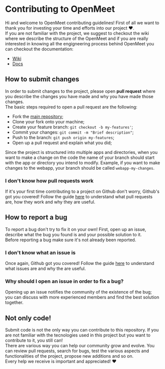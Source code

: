 # Contributing to OpenMeet
Hi and welcome to OpenMeet contributing guidelines! First of all we want to thank you for investing your time and efforts into our project ❤️. <br>
If you are not familiar with the project, we suggest to checkout the wiki where we describe the structure of the OpenMeet and if you are really interested in knowing all the engigneering process behind OpenMeet you can checkout the documentation: 
- [Wiki]()
- [Docs](https://github.com/sl1mSha4dey/openMeet_Classe03/tree/main/deliverables)


## How to submit changes
In order to submit changes to the project, please open **pull request** where you describe the changes you have made and why you have made those changes. <br>
The basic steps required to open a pull request are the following: 
- Fork the [main repository](https://github.com/sl1mSha4dey/openMeet_Classe03); 
- Clone your fork onto your machine; 
- Create your feature branch: `git checkout -b my-features'`; 
- Commit your changes: `git commit -m "Brief description"`; 
- Push to the branch: `git push origin my-features`; 
- Open up a pull request and explain what you did; 

Since the project is structured into multiple apps and directories, when you want to make a change on the code the name of your branch should start with the app or directory you intend to modify. Example, if you want to make changes to the webapp, your branch should be called `webapp-my-changes`. 

### I don't know how pull requests work
If it's your first time contributing to a project on Github don't worry, Github's got you covered! Follow the guide [here](https://docs.github.com/en/pull-requests/collaborating-with-pull-requests/proposing-changes-to-your-work-with-pull-requests/about-pull-requests) to understand what pull requests are, how they work and why they are useful. 

## How to report a bug 
To report a bug don't try to fix it on your own! First, open up an issue, describe what the bug you found is and your possible solution to it. <br> 
Before reporting a bug make sure it's not already been reported. 

### I don't know what an issue is
Once again, Github got you covered! Follow the guide [here](https://docs.github.com/en/issues/tracking-your-work-with-issues/about-issues) to understand what issues are and why the are useful. 

### Why should I open an issue in order to fix a bug?
Opening up an issue notifies the community of the existence of the bug; you can discuss with more experienced members and find the best solution together.  

## Not only code!
Submit code is not the only way you can contribute to this repository. If you are not familiar with the tecnologies used in this project but you want to contribute to it, you still can! <br>
There are various way you can help our community grow and evolve. You can review pull requests, search for bugs, test the various aspects and functionalities of the project, propose new additions and so on. <br>
Every help we receive is important and appreciated! ❤️
